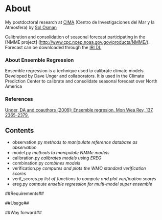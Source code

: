 # About #
My postdoctoral research at [CIMA](http://www.cima.fcen.uba.ar/) (Centro de Investigaciones del Mar y la Atmosfera) by [Sol Osman](https://www.researchgate.net/profile/Marisol_Osman)

Calibration and consolidation of seasonal forecast participating in the [NMME project] (http://www.cpc.ncep.noaa.gov.gov/products/NMME/). Forecast can be downloaded through the [IRI DL](iridl.ldeo.columbia.edu/SOURCES/.Models/.NMME)


### About Ensemble Regression ###

Ensemble regression is a technique used to calibrate climate models. Developed by Dave Unger and collaborators. It is used in the Climate Prediction Center to calibrate and consolidate seasonal forecast over North America

### References ###

[Unger, DA and coauthors (2009): Ensemble regresion. Mon Wea Rev, 137, 2365-2379.](https://doi.org/10.1175)

 
## Contents ##

* observation.py
	_methods to manipulate reference database as observation_
* model.py
	_methods to manipulate NMMe models_	
* calibration.py 
	_calibrates models using EREG_
* combination.py
	_combines models_
* verification.py
	_computes and plots the WMO standard verification scores_
* verif_scores.py
	_list of functions to compute and plot verification scores_
* ereg.py
	_compute enseble regression for multi-model super ensemble_

##Requirements##

##Usage##

##Way forward##
